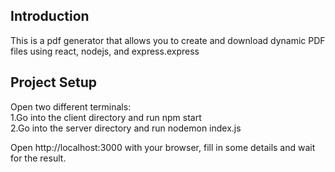 ## Introduction
This is a pdf generator that allows you to create and download dynamic PDF files using react, nodejs, and express.express

## Project Setup
Open two different terminals: <br/>
1.Go into the client directory and run npm start <br/>
2.Go into the server directory and run nodemon index.js

Open http://localhost:3000 with your browser, fill in some details and wait for the result.
